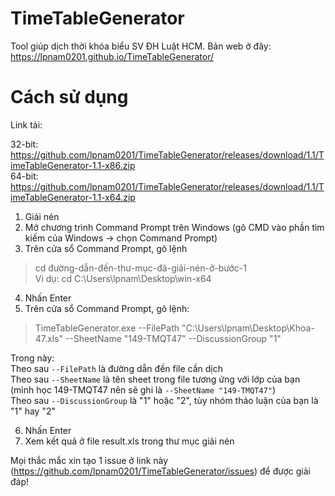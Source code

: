 # TimeTableGenerator

Tool giúp dịch thời khóa biểu SV ĐH Luật HCM.
Bản web ở đây: https://lpnam0201.github.io/TimeTableGenerator/

# Cách sử dụng
Link tải: 

32-bit: https://github.com/lpnam0201/TimeTableGenerator/releases/download/1.1/TimeTableGenerator-1.1-x86.zip<br />
64-bit: https://github.com/lpnam0201/TimeTableGenerator/releases/download/1.1/TimeTableGenerator-1.1-x64.zip

1. Giải nén
2. Mở chương trình Command Prompt trên Windows (gõ CMD vào phần tìm kiếm của Windows -> chọn Command Prompt)
3. Trên cửa sổ Command Prompt, gõ lệnh
  > cd đường-dẫn-đến-thư-mục-đã-giải-nén-ở-bước-1<br />
  > Ví dụ: cd C:\Users\lpnam\Desktop\win-x64
4. Nhấn Enter
5. Trên cửa sổ Command Prompt, gõ lệnh:
  > TimeTableGenerator.exe --FilePath "C:\Users\lpnam\Desktop\Khoa-47.xls" --SheetName "149-TMQT47" --DiscussionGroup "1"

   Trong này:<br />
   Theo sau `--FilePath` là đường dẫn đến file cần dịch<br />
   Theo sau `--SheetName` là tên sheet trong file tương ứng với lớp của bạn (mình học 149-TMQT47 nên sẽ ghi là `--SheetName "149-TMQT47"`)<br />
   Theo sau `--DiscussionGroup` là "1" hoặc "2", tùy nhóm thảo luận của bạn là "1" hay "2"

6. Nhấn Enter
7. Xem kết quả ở file result.xls trong thư mục giải nén

Mọi thắc mắc xin tạo 1 issue ở link này (https://github.com/lpnam0201/TimeTableGenerator/issues) để được giải đáp!
